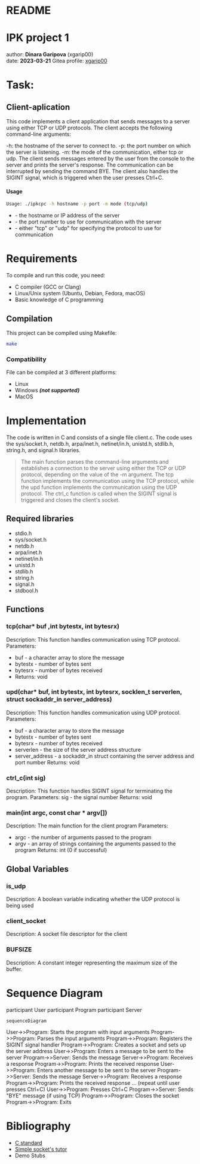 # README
# IPK project 1
author: **Dinara Garipova** (xgarip00)  
date: **2023-03-21**
Gitea profile: [xgarip00](https://git.fit.vutbr.cz/xgarip00)

# Task:
## Client-aplication
This code implements a client application that sends messages to a server using either TCP or UDP protocols. The client accepts the following command-line arguments:

-h: the hostname of the server to connect to.
-p: the port number on which the server is listening.
-m: the mode of the communication, either tcp or udp.
The client sends messages entered by the user from the console to the server and prints the server's response. The communication can be interrupted by sending the command BYE. The client also handles the SIGINT signal, which is triggered when the user presses Ctrl+C.

#### Usage
```bash
Usage: ./ipkcpc -h hostname -p port -m mode (tcp/udp)
```
* <hostname> - the hostname or IP address of the server
* <port> - the port number to use for communication with the server
* <mode> - either "tcp" or "udp" for specifying the protocol to use for communication

# Requirements
To compile and run this code, you need:

* C compiler (GCC or Clang)
* Linux/Unix system (Ubuntu, Debian, Fedora, macOS)
* Basic knowledge of C programming

## Compilation
This project can be compiled using Makefile:
```bash
make
```
### Compatibility
File can be compiled at 3 different platforms:
* Linux
* Windows **_(not supported)_**
* MacOS


# Implementation
The code is written in C and consists of a single file client.c. The code uses the sys/socket.h, netdb.h, arpa/inet.h, netinet/in.h, unistd.h, stdlib.h, string.h, and signal.h libraries.

>The main function parses the command-line arguments and establishes a connection to the server using either the TCP or UDP protocol, depending on the value of the -m argument. The tcp function implements the communication using the TCP protocol, while the upd function implements the communication using the UDP protocol. The ctrl_c function is called when the SIGINT signal is triggered and closes the client's socket.

## Required libraries
* stdio.h
* sys/socket.h
* netdb.h
* arpa/inet.h
* netinet/in.h
* unistd.h
* stdlib.h
* string.h
* signal.h
* stdbool.h

## Functions

### tcp(char* buf ,int bytestx, int bytesrx)
Description: This function handles communication using TCP protocol.
 Parameters:
* buf - a character array to store the message
* bytestx - number of bytes sent
* bytesrx - number of bytes received
* Returns: void

### upd(char* buf, int bytestx, int bytesrx, socklen_t serverlen, struct sockaddr_in server_address)

Description: This function handles communication using UDP protocol.
Parameters:
* buf - a character array to store the message
* bytestx - number of bytes sent
* bytesrx - number of bytes received
* serverlen - the size of the server address structure
* server_address - a sockaddr_in struct containing the server address and port number
Returns: void

### ctrl_c(int sig)
Description: This function handles SIGINT signal for terminating the program.
Parameters:
sig - the signal number
Returns: void

### main(int argc, const char * argv[])
Description: The main function for the client program
Parameters:
* argc - the number of arguments passed to the program
* argv - an array of strings containing the arguments passed to the program
Returns: int (0 if successful)

## Global Variables
### is_udp
Description: A boolean variable indicating whether the UDP protocol is being used
### client_socket
Description: A socket file descriptor for the client
### BUFSIZE
Description: A constant integer representing the maximum size of the buffer.

# Sequence Diagram
   participant User
   participant Program
   participant Server
   
   ```mermaid
   sequenceDiagram

   ```
   User->>Program: Starts the program with input arguments
   Program->>Program: Parses the input arguments
   Program->>Program: Registers the SIGINT signal handler
   Program->>Program: Creates a socket and sets up the server address
   User->>Program: Enters a message to be sent to the server
   Program->>Server: Sends the message
   Server->>Program: Receives a response
   Program->>Program: Prints the received response
   User->>Program: Enters another message to be sent to the server
   Program->>Server: Sends the message
   Server->>Program: Receives a response
   Program->>Program: Prints the received response
   ... (repeat until user presses Ctrl+C)
   User->>Program: Presses Ctrl+C
   Program->>Server: Sends "BYE" message (if using TCP)
   Program->>Program: Closes the socket
   Program->>Program: Exits



# Bibliography
* [C standard](https://en.cppreference.com/w/c/language)
* [Simple socket's tutor](https://www.cs.rpi.edu/~moorthy/Courses/os98/Pgms/socket.html)
* Demo Stubs